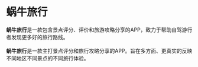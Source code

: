 # 蜗牛旅行
**蜗牛旅行**是一款包含景点评分、评价和旅游攻略分享的APP，致力于帮助自驾游行者发现更多好的旅行路线。
<br>
<br>**蜗牛旅行**是一款主打景点评分和旅行攻略分享的APP。旨在多方面、更真实的反映不同地区不同景点的不同旅行体验。
